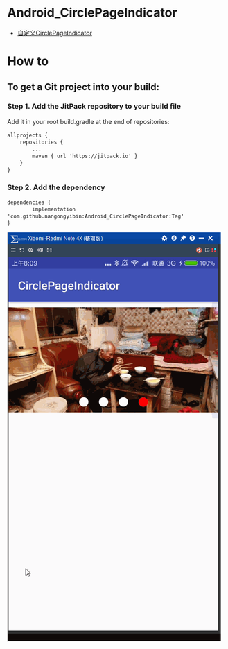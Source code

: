 # Android_CirclePageIndicator

* [自定义CirclePageIndicator](https://github.com/uncleleonfan/CirclePageIndicator)

# How to #

## To get a Git project into your build: ##

### Step 1. Add the JitPack repository to your build file ###

Add it in your root build.gradle at the end of repositories:

	allprojects {
		repositories {
			...
			maven { url 'https://jitpack.io' }
		}
	}
### Step 2. Add the dependency ###

	dependencies {
	        implementation 'com.github.nangongyibin:Android_CirclePageIndicator:Tag'
	}
	
![](https://github.com/nangongyibin/Android_CirclePageIndicator/blob/master/example.gif?raw=true)	
	

